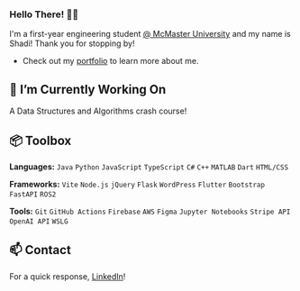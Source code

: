 ### Hello There! 👋🏽 
I'm a first-year engineering student [@ McMaster University](https://www.eng.mcmaster.ca/) and my name is Shadi! Thank you for stopping by!
- Check out my [portfolio](https://shadielfares.me) to learn more about me.

## 🔭 I’m Currently Working On
A Data Structures and Algorithms crash course!

## 📦 Toolbox
**Languages:** `Java` `Python` `JavaScript` `TypeScript` `C#` `C++` `MATLAB` `Dart` `HTML/CSS`

**Frameworks:** `Vite` `Node.js` `jQuery` `Flask` `WordPress` `Flutter` `Bootstrap` `FastAPI` `ROS2`

**Tools:** `Git` `GitHub Actions` `Firebase` `AWS` `Figma` `Jupyter Notebooks` `Stripe API` `OpenAI API` `WSLG`

## 📫 Contact
For a quick response, [LinkedIn](https://www.linkedin.com/in/mirayaabrodi/)!
<!--
**shadielfares/shadielfares** is a ✨ _special_ ✨ repository because its `README.md` (this file) appears on your GitHub profile.

Here are some ideas to get you started:

- 🔭 I’m currently working on ...
- 🌱 I’m currently learning ...
- 👯 I’m looking to collaborate on ...
- 🤔 I’m looking for help with ...
- 💬 Ask me about ...
- ⚡ Fun fact: ...
-->
